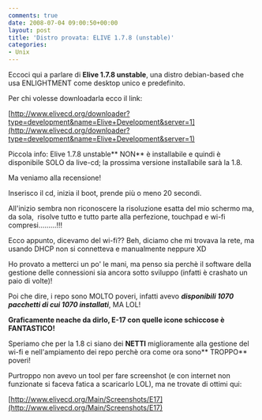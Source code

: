 ```yaml
---
comments: true
date: 2008-07-04 09:00:50+00:00
layout: post
title: 'Distro provata: ELIVE 1.7.8 (unstable)'
categories:
- Unix
---
```


Eccoci qui a parlare di **Elive 1.7.8 unstable**, una distro debian-based che usa ENLIGHTMENT come desktop unico e predefinito.

Per chi volesse downloadarla ecco il link:

[http://www.elivecd.org/downloader?type=development&name=Elive+Development&server=1](http://www.elivecd.org/downloader?type=development&name=Elive+Development&server=1)

Piccola info: Elive 1.7.8 unstable** NON** è installabile e quindi è disponibile SOLO da live-cd; la prossima versione installabile sarà la 1.8.

Ma veniamo alla recensione!

Inserisco il cd, inizia il boot, prende più o meno 20 secondi.

All'inizio sembra non riconoscere la risoluzione esatta del mio schermo ma, da sola,  risolve tutto e tutto parte alla perfezione, touchpad e wi-fi compresi.........!!!

Ecco appunto, dicevamo del wi-fi?? Beh, diciamo che mi trovava la rete, ma usando DHCP non si connetteva e manualmente neppure XD

Ho provato a metterci un po' le mani, ma penso sia perchè il software della gestione delle connessioni sia ancora sotto sviluppo (infatti è crashato un paio di volte)!

Poi che dire, i repo sono MOLTO poveri, infatti avevo _**disponibili 1070 pacchetti di cui 1070 installati**_, MA LOL!

**Graficamente neache da dirlo, E-17 con quelle icone schiccose è FANTASTICO!**

Speriamo che per la 1.8 ci siano dei **NETTI** miglioramente alla gestione del wi-fi e nell'ampiamento dei repo perchè ora come ora sono** TROPPO** poveri!

Purtroppo non avevo un tool per fare screenshot (e con internet non funzionate si faceva fatica a scaricarlo LOL), ma ne trovate di ottimi qui:

[http://www.elivecd.org/Main/Screenshots/E17](http://www.elivecd.org/Main/Screenshots/E17)
